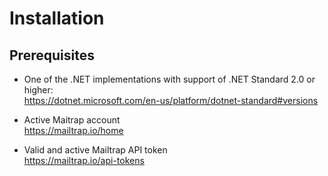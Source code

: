 # Installation

## Prerequisites
- One of the .NET implementations with support of .NET Standard 2.0 or higher:  
https://dotnet.microsoft.com/en-us/platform/dotnet-standard#versions

- Active Maitrap account  
https://mailtrap.io/home

- Valid and active Mailtrap API token  
https://mailtrap.io/api-tokens